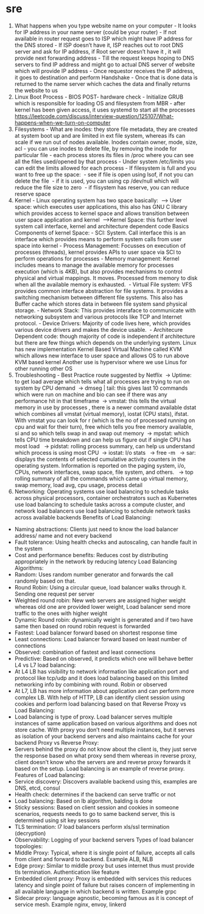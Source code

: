 # sre

1. What happens when you type website name on your computer - It looks for IP address in your name server (could be your router) - If not available in router request goes to ISP which might have IP address for the DNS stored - If ISP doesn’t have it, ISP reaches out to root DNS server and ask for IP address, if Root server doesn’t have it , it will provide next forwarding address - Till the request keeps hoping to DNS servers to find IP address and might go to actual DNS server of website which will provide IP address - Once requestor receives the IP address, it goes to destination and perform Handshake - Once that is done data is returned to the name server which caches the data and finally returns the website to us
2. Linux Boot Process - BIOS POST- hardware check - Initialize GRUB which is responsible for loading OS and filesystem from MBR - after kernel has been given access, it uses systemd to start all the processes https://leetcode.com/discuss/interview-question/125107/What-happens-when-we-turn-on-computer
3. Filesystems - What are inodes: they store file metadata, they are created at system boot up and are limited in ext file system, whereas ifs can scale if we run out of nodes available. Inodes contain owner, mode, size, acl - you can use inodes to delete file, by removing the inode for particular file - each process stores its files in /proc where you can see all the files used/opened by that process - Under system /etc/limits you can edit the limits allowed for each process - If filesystem is full and you want to free up the space:   - see if file is open using lsof, if not you can delete the file   - if it is used, you can using cp /dev/null which will reduce the file size to zero   - if flisystem has reserve, you can reduce reserve space
4. Kernel - Linux operating system has two space basically:   —> User space: which executes user applications,  this also has GNU C library which provides access to kernel space and allows transition between user space application and kernel   —>Kernel Space: this further level system call interface, kernel and architecture dependent code Basics Components of kernel Space: - SCI: System. Call interface this is an interface which provides means to perform system calls from user space into kernel - Process Management: Focusses on execution of processes (threads), kernel provides APIs to user space via SCI to perform operations for processes - Memory management: Kernel includes means to manage the available memory for processes execution (which is 4KB), but also provides mechanisms to control physical and virtual mappings. It moves. Processed from memory to disk when all the available memory is exhausted.  - Virtual File system: VFS provides common interface abstraction for file systems. It provides a switching mechanism between different file systems. This also has Buffer cache which stores data in between file system sand physical storage. - Network Stack: This provides interaface to communicate with networking subsystem and various protocols like TCP and Internet protocol. - Device Drivers: Majority of code lives here, which provides various device drivers and makes the device usable.  - Architecure Dependent code: though majority of code is independent if architecture but there are few things which depends on the underlying system. Linux has new implementation Kernel Based Virtual Machine called KVM which allows new interface to user space and allows OS to run above KVM based kernel Another use is hypervisor where we use Linus for other running other OS 
5. Troubleshooting - Best Practice route suggested by Netflix    -> Uptime: to get load average which tells what all processes are trying to run on system by CPU demand    -> dmseg | tail: this gives last 10 commands which were run on machine and bio can see if there was any performance hit in that timeframe     -> vmstat: this tells the virtual memory in use by processes , there is a newer command available dstat which combines all vmstat (virtual memory), iostat (CPU stats), ifstat. With vmstat you can look for r (which is the no of processed running on cpu and wait for their turn), free which tells you free memory available, si and so which tells swap in and swap out memory     -> mpstat: which tells CPU time breakdown and can help us figure out if single CPU has most load      -> pidstat: rolling process summary, can help us understand which process is using most CPU      -> iostat: I/o stats       -> free -m       -> sar: displays the contents of selected cumulative activity counters in the operating system. Information is reported on the paging system, i/o, CPUs, network interfaces, swap space, file system, and others.       -> top rolling summary of all the commands which came up virtual memory, swap memory, load avg, cpu usage, process detail 
6. Networking:
Operating systems use load balancing to schedule tasks across physical processors, container orchestrators such as Kubernetes use load balancing to schedule tasks across a compute cluster, and network load balancers use load balancing to schedule network tasks across available backends
Benefits of Load Balancing:
-  Naming abstractions: Clients just need to know the load balancer address/ name and not every backend
- Fault tolerance: Using health checks and autoscaling, can handle fault in the system
- Cost and performance benefits: Reduces cost by distributing appropriately in the network by reducing latency
Load Balancing Algorithms:
- Random: Uses random number generator and forwards the call randomly based on that.
- Round Robin: Using a circular queue, load balancer walks through it. Sending one request per server
- Weighted round robin: New web servers are assigned higher weight whereas old one are provided lower weight, Load balancer send more traffic to the ones with higher weight
- Dynamic Round robin: dynamically weight is generated and if two have same then based on round robin request is forwarded
- Fastest: Load balancer forward based on shortest response time
- Least connections: Load balancer forward based on least number of connections
- Observed: combination of fastest and least connections
- Predictive: Based on observed, it predicts which one will behave better
L4 vs L7 load balancing:
- At L4 LB has visibility to network information like application port and protocol like tcp/udp and it does load balancing based on this limited networking info by combining with round. Robin or observed
- At L7, LB has more information about application and can perform more complex LB. With help of HTTP, LB can identify client session using cookies and perform load balancing based on that
Reverse Proxy vs Load Balancing:
- Load balancing is type of proxy. Load balancer serves multiple instances of same application based on various algorithms and does not store cache. With proxy you don’t need multiple instances, but it serves as isolation of your backend servers and also maintains cache for your backend
Proxy vs Reverse Proxy:
- Servers behind the proxy do not know about the client is, they just serve the response based on what proxy send them whereas in reverse proxy, client doesn’t know who the servers are and reverse proxy forwards it based on the setup. Load balancing is an example of reverse proxy.
Features of Load balancing:
- Service discovery: Discovers available backend using this, examples are DNS, etcd, consul
- Health check: determines if the backend can serve traffic or not
- Load balancing: Based on lb algorithm, balding is done
- Sticky sessions: Based on client session and cookies in someone scenarios, requests needs to go to same backend server, this is determined using sit key sessions
- TLS termination: l7 load balancers perform xls/ssl termination (decryption)
- Observability: Logging of your backend servers
Types of load balancer topologies: 
- Middle Proxy: Typical, where it is single point of failure, accepts all calls from client and forward to backend. Example ALB, NLB
- Edge proxy: Similar to middle proxy but uses internet thus must provide tls termination. Authentication like feature
- Embedded client proxy: Proxy is embedded with services this reduces latency and single point of failure but raises concern of implementing in all available language in which backend is written. Example grpc
- Sidecar proxy: language agnostic, becoming famous as it is concept of service mesh. Example nginx, envoy, linkerd
